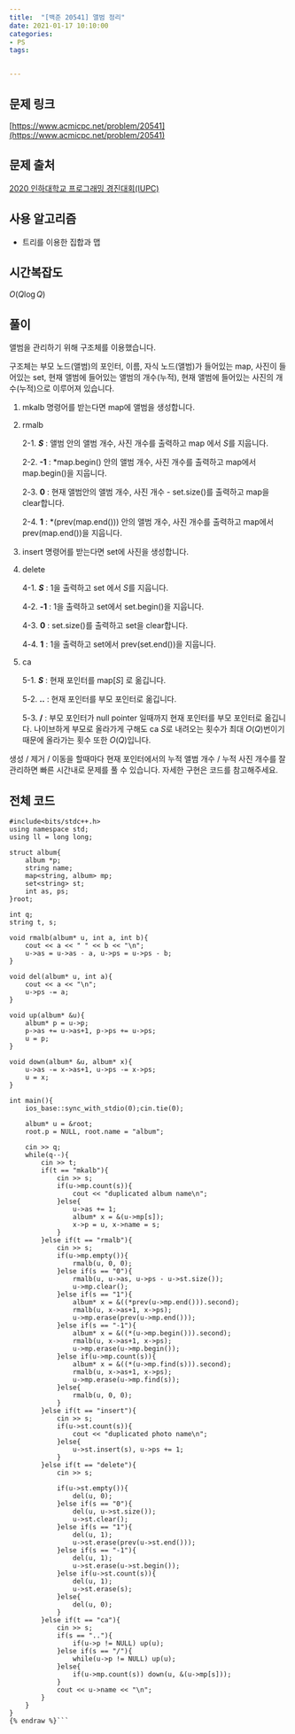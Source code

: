 ```yaml
---
title:  "[백준 20541] 앨범 정리"
date: 2021-01-17 10:10:00
categories: 
- PS
tags:


---
```


## 문제 링크
[https://www.acmicpc.net/problem/20541](https://www.acmicpc.net/problem/20541)

## 문제 출처
[2020 인하대학교 프로그래밍 경진대회(IUPC)](https://www.acmicpc.net/category/detail/2381)

## 사용 알고리즘
- 트리를 이용한 집합과 맵


## 시간복잡도
$O(Q \log Q)$

## 풀이
앨범을 관리하기 위해 구조체를 이용했습니다.

구조체는 부모 노드(앨범)의 포인터, 이름, 자식 노드(앨범)가 들어있는 map, 사진이 들어있는 set, 현재 앨범에 들어있는 앨범의 개수(누적), 현재 앨범에 들어있는 사진의 개수(누적)으로 이루어져 있습니다.

1. mkalb 명령어를 받는다면 map에 앨범을 생성합니다.

2. rmalb

   2-1. **$S$** : 앨범 안의 앨범 개수, 사진 개수를 출력하고 map 에서 $S$를 지웁니다.

   2-2. **-1** : *map.begin() 안의 앨범 개수, 사진 개수를 출력하고 map에서 map.begin()을 지웁니다.

   2-3. **0** : 현재 앨범안의 앨범 개수, 사진 개수 - set.size()를 출력하고 map을 clear합니다.

   2-4. **1** : *(prev(map.end())) 안의 앨범 개수, 사진 개수를 출력하고 map에서 prev(map.end())을 지웁니다.

3. insert 명령어를 받는다면 set에 사진을 생성합니다.

4. delete

   4-1. **$S$** : 1을 출력하고 set 에서 $S$를 지웁니다.

   4-2. **-1** : 1을 출력하고 set에서 set.begin()을 지웁니다.

   4-3. **0** : set.size()를 출력하고 set을 clear합니다.

   4-4. **1** : 1을 출력하고 set에서 prev(set.end())을 지웁니다.

5. ca

   5-1. **$S$** : 현재 포인터를 map[$S$] 로 옮깁니다.

   5-2. **..** : 현재 포인터를 부모 포인터로 옮깁니다.

   5-3. **/** : 부모 포인터가 null pointer 일때까지 현재 포인터를 부모 포인터로 옮깁니다. 나이브하게 부모로 올라가게 구해도 ca $S$로 내려오는 횟수가 최대 $O(Q)$번이기 때문에 올라가는 횟수 또한 $O(Q)$입니다.

생성 / 제거 / 이동을 할때마다 현재 포인터에서의 누적 앨범 개수 / 누적 사진 개수를 잘 관리하면 빠른 시간내로 문제를 풀 수 있습니다. 자세한 구현은 코드를 참고해주세요.

## 전체 코드

```cpp{% raw %}
#include<bits/stdc++.h>
using namespace std;
using ll = long long;

struct album{
    album *p;
    string name;
    map<string, album> mp;
    set<string> st;
    int as, ps;
}root;

int q;
string t, s;

void rmalb(album* u, int a, int b){
    cout << a << " " << b << "\n";
    u->as = u->as - a, u->ps = u->ps - b;
}

void del(album* u, int a){
    cout << a << "\n";
    u->ps -= a;
}

void up(album* &u){
    album* p = u->p;
    p->as += u->as+1, p->ps += u->ps;
    u = p;
}

void down(album* &u, album* x){
    u->as -= x->as+1, u->ps -= x->ps;
    u = x;
}

int main(){
    ios_base::sync_with_stdio(0);cin.tie(0);

    album* u = &root;
    root.p = NULL, root.name = "album";

    cin >> q;
    while(q--){
        cin >> t;
        if(t == "mkalb"){
            cin >> s;
            if(u->mp.count(s)){
                cout << "duplicated album name\n";
            }else{
                u->as += 1;
                album* x = &(u->mp[s]);
                x->p = u, x->name = s;
            }
        }else if(t == "rmalb"){
            cin >> s;
            if(u->mp.empty()){
                rmalb(u, 0, 0);
            }else if(s == "0"){
                rmalb(u, u->as, u->ps - u->st.size());
                u->mp.clear();
            }else if(s == "1"){
                album* x = &((*prev(u->mp.end())).second);
                rmalb(u, x->as+1, x->ps);
                u->mp.erase(prev(u->mp.end()));
            }else if(s == "-1"){
                album* x = &((*(u->mp.begin())).second);
                rmalb(u, x->as+1, x->ps);
                u->mp.erase(u->mp.begin());
            }else if(u->mp.count(s)){
                album* x = &((*(u->mp.find(s))).second);
                rmalb(u, x->as+1, x->ps);
                u->mp.erase(u->mp.find(s));
            }else{
                rmalb(u, 0, 0);
            }
        }else if(t == "insert"){
            cin >> s;
            if(u->st.count(s)){
                cout << "duplicated photo name\n";
            }else{
                u->st.insert(s), u->ps += 1;
            }
        }else if(t == "delete"){
            cin >> s;

            if(u->st.empty()){
                del(u, 0);
            }else if(s == "0"){
                del(u, u->st.size());
                u->st.clear();
            }else if(s == "1"){
                del(u, 1);
                u->st.erase(prev(u->st.end()));
            }else if(s == "-1"){
                del(u, 1);
                u->st.erase(u->st.begin());
            }else if(u->st.count(s)){
                del(u, 1);
                u->st.erase(s);
            }else{
                del(u, 0);
            }
        }else if(t == "ca"){
            cin >> s;
            if(s == ".."){
                if(u->p != NULL) up(u);
            }else if(s == "/"){
                while(u->p != NULL) up(u);
            }else{
                if(u->mp.count(s)) down(u, &(u->mp[s]));
            }
            cout << u->name << "\n";
        }
    }
}
{% endraw %}```
```


